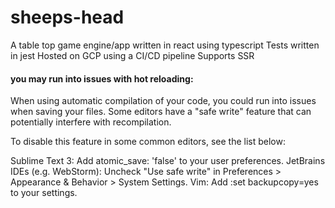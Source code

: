 # sheeps-head

A table top game engine/app written in react using typescript
Tests written in jest
Hosted on GCP using a CI/CD pipeline
Supports SSR

#### you may run into issues with hot reloading: 
When using automatic compilation of your code, you could run into issues when saving your files. Some editors have a "safe write" feature that can potentially interfere with recompilation.

To disable this feature in some common editors, see the list below:

Sublime Text 3: Add atomic_save: 'false' to your user preferences.
JetBrains IDEs (e.g. WebStorm): Uncheck "Use safe write" in Preferences > Appearance & Behavior > System Settings.
Vim: Add :set backupcopy=yes to your settings.


